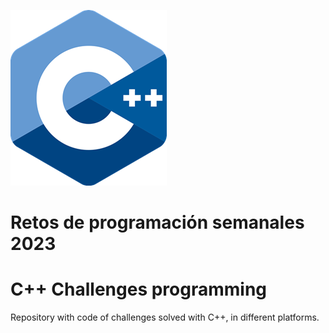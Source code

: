 ![header](./img/c++mini.png)

# Retos de programación semanales 2023

# C++ Challenges programming
Repository with code of challenges solved with C++, in different platforms.
